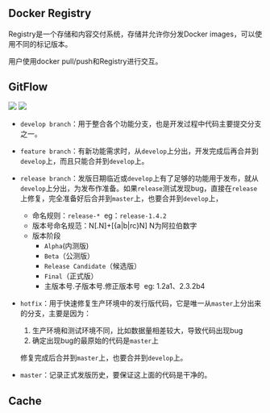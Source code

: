 #
## Docker Registry
Registry是一个存储和内容交付系统，存储并允许你分发Docker images，可以使用不同的标记版本。

用户使用docker pull/push和Registry进行交互。

## GitFlow
![](http://i65.tinypic.com/3149wdv.jpg)
![](http://i65.tinypic.com/wtw0sk.jpg)

- `develop branch`：用于整合各个功能分支，也是开发过程中代码主要提交分支之一。
- `feature branch`：有新功能需求时，从`develop`上分出，开发完成后再合并到`develop`上，而且只能合并到`develop`上。
- `release branch`：发版日期临近或`develop`上有了足够的功能用于发布，就从`develop`上分出，为发布作准备。如果`release`测试发现bug，直接在`release`上修复，完全准备好后合并到`master`上，也要合并到`develop`上，
  - 命名规则：`release-*`  eg：`release-1.4.2`
  - 版本号命名规范：N[.N]+[{a|b|rc}N]  N为阿拉伯数字
  - 版本阶段
    - `Alpha`(内测版)
    - `Beta`（公测版）
    - `Release Candidate`（候选版）
    - `Final`（正式版）
    - 主版本号.子版本号.修正版本号  eg: 1.2a1、2.3.2b4
- `hotfix`：用于快速修复生产环境中的发行版代码，它是唯一从`master`上分出来的分支，主要是因为：
  1. 生产环境和测试环境不同，比如数据量相差较大，导致代码出现bug
  2. 确定出现bug的最原始的代码是`master`上

  修复完成后合并到`master`上，也要合并到`develop`上。
  
- `master`：记录正式发版历史，要保证这上面的代码是干净的。

## Cache
